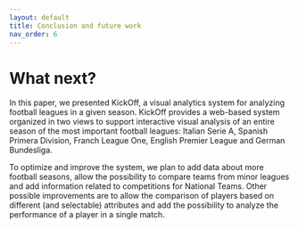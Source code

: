 ```yaml
---
layout: default
title: Conclusion and future work
nav_order: 6
---
```

# What next?

In this paper, we presented KickOff, a visual analytics system for analyzing football leagues in a given season. KickOff provides a web-based system organized in two views to support interactive visual analysis of an entire season of the most important football leagues: Italian Serie A, Spanish Primera Division, Franch League One, English Premier League and German Bundesliga.

To optimize and improve the system, we plan to add data about more football seasons, allow the possibility to compare teams from minor leagues and add information related to competitions for National Teams. Other possible improvements are to allow the comparison of players based on different (and selectable) attributes and add the possibility to analyze the performance of a player in a single match.
